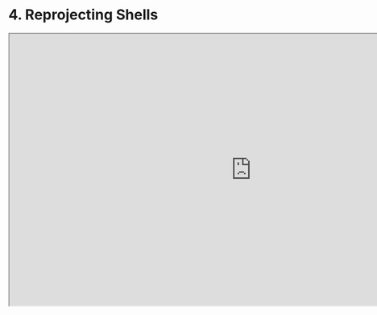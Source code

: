 # 4. Reprojecting Shells

<p><iframe src="https://www.youtube.com/embed/MrTRXtTio6w?rel=0" width="960" height="540" allowfullscreen="allowfullscreen" allow="accelerometer; autoplay; clipboard-write; encrypted-media; gyroscope; picture-in-picture"></iframe></p>
<p>&nbsp;</p>
